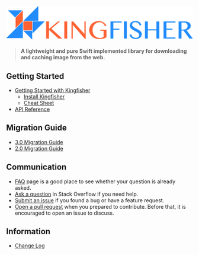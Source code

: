 ![](https://raw.githubusercontent.com/onevcat/Kingfisher/master/images/logo.png)

> #### A lightweight and pure Swift implemented library for downloading and caching image from the web.

## Getting Started

* [Getting Started with Kingfisher](https://github.com/onevcat/Kingfisher/wiki/Getting-Started-with-Kingfisher)
    * [Install Kingfisher](https://github.com/onevcat/Kingfisher/wiki/Installation-Guide)
    * [Cheat Sheet](https://github.com/onevcat/Kingfisher/wiki/Cheat-Sheet)
* [API Reference](http://cocoadocs.org/docsets/Kingfisher/)

## Migration Guide

* [3.0 Migration Guide](https://github.com/onevcat/Kingfisher/wiki/Kingfisher-3.0-Migration-Guide)
* [2.0 Migration Guide](https://github.com/onevcat/Kingfisher/wiki/Kingfisher-2.0-Migration-Guide)

## Communication

* [FAQ](https://github.com/onevcat/Kingfisher/wiki/FAQ) page is a good place to see whether your question is already asked.
* [Ask a question](http://stackoverflow.com/search?q=kingfisher) in Stack Overflow if you need help.
* [Submit an issue](https://github.com/onevcat/Kingfisher/issues/new) if you found a bug or have a feature request.
* [Open a pull request](https://github.com/onevcat/Kingfisher/compare) when you prepared to contribute. Before that, it is encouraged to open an issue to discuss.

## Information

* [Change Log](https://github.com/onevcat/Kingfisher/blob/master/CHANGELOG.md)

